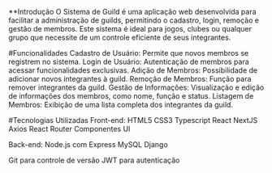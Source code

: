 **Introdução
O Sistema de Guild é uma aplicação web desenvolvida para facilitar a administração de guilds, permitindo o cadastro, login, remoção e gestão de membros. Este sistema é ideal para jogos, clubes ou qualquer grupo que necessite de um controle eficiente de seus integrantes.

#Funcionalidades
Cadastro de Usuário: Permite que novos membros se registrem no sistema.
Login de Usuário: Autenticação de membros para acessar funcionalidades exclusivas.
Adição de Membros: Possibilidade de adicionar novos integrantes à guild.
Remoção de Membros: Função para remover integrantes da guild.
Gestão de Informações: Visualização e edição de informações dos membros, como nome, função e status.
Listagem de Membros: Exibição de uma lista completa dos integrantes da guild.

#Tecnologias Utilizadas
Front-end:
HTML5
CSS3
Typescript
React
NextJS
Axios
React Router
Componentes UI

Back-end:
Node.js com Express
MySQL
Django

Git para controle de versão
JWT para autenticação
